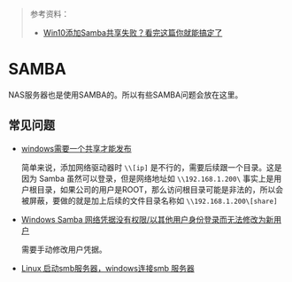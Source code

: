 > 参考资料：
> 
> - [Win10添加Samba共享失败？看完这篇你就能搞定了](https://www.pcoic.com/system/windows/2119.html)
# SAMBA

NAS服务器也是使用SAMBA的。所以有些SAMBA问题会放在这里。

## 常见问题

- [windows需要一个共享才能发布](https://www.pcoic.com/system/windows/2119.html)

  简单来说，添加网络驱动器时 `\\[ip]` 是不行的，需要后续跟一个目录。这是因为 Samba 虽然可以登录，但是网络地址如 `\\192.168.1.200\` 事实上是用户根目录，如果公司的用户是ROOT，那么访问根目录可能是非法的，所以会被屏蔽，要做的就是加上后续的文件目录名称如 `\\192.168.1.200\[share]`

- [Windows Samba 网络凭据没有权限/以其他用户身份登录而无法修改为新用户](https://jingyan.baidu.com/article/546ae185595b175148f28c6c.html)

  需要手动修改用户凭据。

- [Linux 启动smb服务器，windows连接smb 服务器](https://blog.csdn.net/xuetaoxuetao/article/details/78857106)
